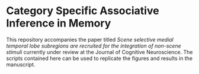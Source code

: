 # Category Specific Associative Inference in Memory

This repository accompanies the paper titled *Scene selective medial temporal lobe subregions are recruited for the integration of non-scene stimuli* currently under review at the Journal of Cognitive Neuroscience. The scripts contained here can be used to replicate the figures and results in the manuscript.

